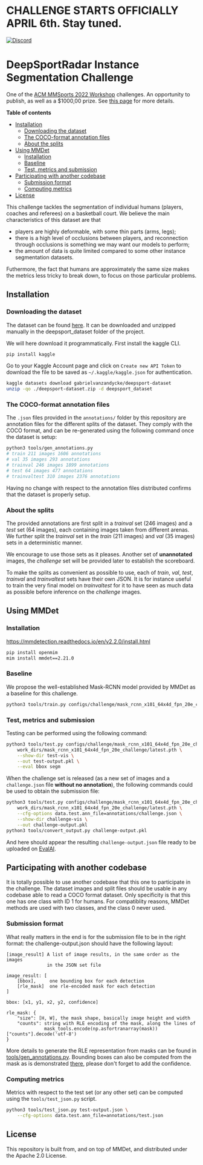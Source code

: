 # CHALLENGE STARTS OFFICIALLY APRIL 6th. Stay tuned. <!-- omit in toc -->

[![Discord](https://badgen.net/badge/icon/discord?icon=discord&label)](https://discord.gg/JvMQgMkpkm)

# DeepSportRadar Instance Segmentation Challenge <!-- omit in toc -->

One of the [ACM MMSports 2022 Workshop](http://mmsports.multimedia-computing.de/mmsports2022/index.html) challenges. An opportunity to publish, as well as a $1000,00 prize. See [this page](http://mmsports.multimedia-computing.de/mmsports2022/challenge.html) for more details.

**Table of contents**
- [Installation](#installation)
  - [Downloading the dataset](#downloading-the-dataset)
  - [The COCO-format annotation files](#the-coco-format-annotation-files)
  - [About the splits](#about-the-splits)
- [Using MMDet](#using-mmdet)
  - [Installation](#installation-1)
  - [Baseline](#baseline)
  - [Test, metrics and submission](#test-metrics-and-submission)
- [Participating with another codebase](#participating-with-another-codebase)
  - [Submission format](#submission-format)
  - [Computing metrics](#computing-metrics)
- [License](#license)

This challenge tackles the segmentation of individual humans (players, coaches and referees) on a basketball court. We believe the main characteristics of this dataset are that

- players are highly deformable, with some thin parts (arms, legs);
- there is a high level of occlusions between players, and reconnection through occlusions is something we may want our models to perform;
- the amount of data is quite limited compared to some other instance segmentation datasets.

Futhermore, the fact that humans are approximately the same size makes the metrics less tricky to break down, to focus on those particular problems.

## Installation

### Downloading the dataset

The dataset can be found [here](https://www.kaggle.com/datasets/gabrielvanzandycke/deepsport-dataset). It can be downloaded and unzipped manually in the deepsport_dataset folder of the project.

We will here download it programmatically. First install the kaggle CLI.

```bash
pip install kaggle
```

Go to your Kaggle Account page and click on `Create new API Token` to download the file to be saved as `~/.kaggle/kaggle.json` for authentication.

```bash
kaggle datasets download gabrielvanzandycke/deepsport-dataset
unzip -qo ./deepsport-dataset.zip -d deepsport_dataset
```

### The COCO-format annotation files

The `.json` files provided in the `annotations/` folder by this repository are annotation files for the different splits of the dataset. They comply with the COCO format, and can be re-generated using the following command once the dataset is setup:

```bash
python3 tools/gen_annotations.py
# train 211 images 1606 annotations
# val 35 images 293 annotations
# trainval 246 images 1899 annotations
# test 64 images 477 annotations
# trainvaltest 310 images 2376 annotations
```

Having no change with respect to the annotation files distributed confirms that the dataset is properly setup.

### About the splits

The provided annotations are first split in a *trainval* set (246 images) and a *test* set (64 images), each containing images taken from different arenas. We further split the *trainval* set in the *train* (211 images) and *val* (35 images) sets in a deterministic manner.

We encourage to use those sets as it pleases. Another set of **unannotated** images, the *challenge* set will be provided later to establish the scoreboard.

To make the splits as convenient as possible to use, each of *train*, *val*, *test*, *trainval* and *trainvaltest* sets have their own JSON. It is for instance useful to train the very final model on *trainvaltest* for it to have seen as much data as possible before inference on the *challenge* images.

## Using MMDet

### Installation

https://mmdetection.readthedocs.io/en/v2.2.0/install.html


```bash
pip install openmim
mim install mmdet==2.21.0
```

### Baseline

We propose the well-established Mask-RCNN model provided by MMDet as a baseline for this challenge.

```bash
python3 tools/train.py configs/challenge/mask_rcnn_x101_64x4d_fpn_20e_challenge.py
```

### Test, metrics and submission

Testing can be performed using the following command:

```bash
python3 tools/test.py configs/challenge/mask_rcnn_x101_64x4d_fpn_20e_challenge.py \
    work_dirs/mask_rcnn_x101_64x4d_fpn_20e_challenge/latest.pth \
    --show-dir test-vis \
    --out test-output.pkl \
    --eval bbox segm
```

When the challenge set is released (as a new set of images and a `challenge.json` file **without no annotation**), the following commands could be used to obtain the submission file:

```bash
python3 tools/test.py configs/challenge/mask_rcnn_x101_64x4d_fpn_20e_challenge.py \
    work_dirs/mask_rcnn_x101_64x4d_fpn_20e_challenge/latest.pth \
    --cfg-options data.test.ann_file=annotations/challenge.json \
    --show-dir challenge-vis \
    --out challenge-output.pkl
python3 tools/convert_output.py challenge-output.pkl
```

And here should appear the resulting `challenge-output.json` file ready to be uploaded on [EvalAI](https://eval.ai/web/challenges/challenge-page/1685/overview).

## Participating with another codebase

It is totally possible to use another codebase that this one to participate in the challenge. The dataset images and split files should be usable in any codebase able to read a COCO format dataset. Only specificity is that this one has one class with ID 1 for humans. For compatiblity reasons, MMDet methods are used with two classes, and the class 0 never used.

### Submission format

What really matters in the end is for the submission file to be in the right format: the challenge-output.json should have the following layout:


```
[image_result] A list of image results, in the same order as the images
               in the JSON set file

image_result: [
    [bbox],     one bounding box for each detection
    [rle_mask]  one rle-encoded mask for each detection
]

bbox: [x1, y1, x2, y2, confidence]

rle_mask: {
    "size": [H, W], the mask shape, basically image height and width
    "counts": string with RLE encoding of the mask, along the lines of
              mask_tools.encode(np.asfortranarray(mask))["counts"].decode('utf-8')
}
```

More details to generate the RLE representation from masks can be found in [tools/gen_annotations.py](tools/gen_annotations.py#L47=). Bounding boxes can also be computed from the mask as is demonstrated [there](tools/gen_annotations.py#L54=), please don't forget to add the confidence.

### Computing metrics

Metrics with respect to the test set (or any other set) can be computed using the `tools/test_json.py` script.

```bash
python3 tools/test_json.py test-output.json \
    --cfg-options data.test.ann_file=annotations/test.json
```

## License

This repository is built from, and on top of MMDet, and distributed under the Apache 2.0 License.
